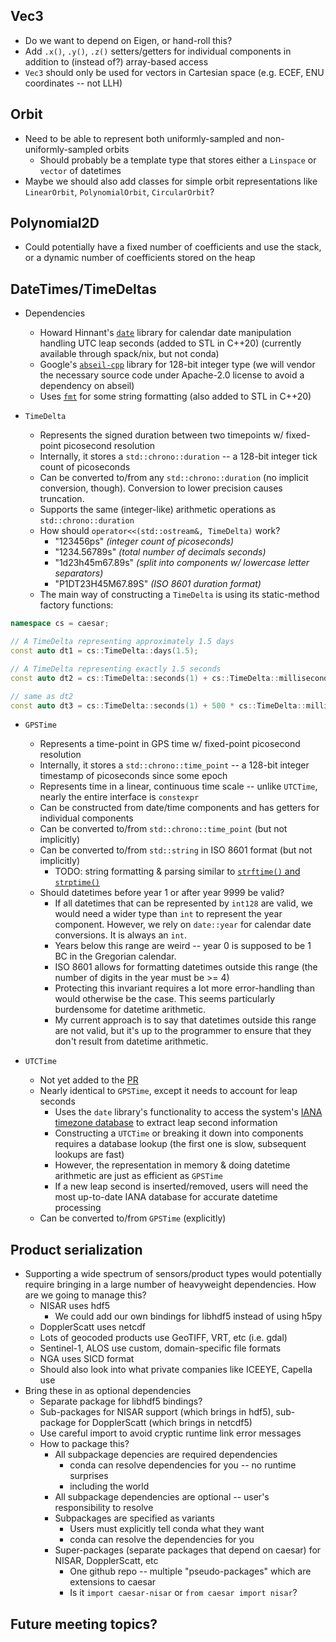 ﻿## Vec3

- Do we want to depend on Eigen, or hand-roll this?
- Add `.x()`, `.y()`, `.z()` setters/getters for individual components in addition to (instead of?) array-based access
- `Vec3` should only be used for vectors in Cartesian space (e.g. ECEF, ENU coordinates -- not LLH)


## Orbit

- Need to be able to represent both uniformly-sampled and non-uniformly-sampled orbits
	- Should probably be a template type that stores either a `Linspace` or `vector` of datetimes
- Maybe we should also add classes for simple orbit representations like `LinearOrbit`, `PolynomialOrbit`, `CircularOrbit`?


## Polynomial2D

- Could potentially have a fixed number of coefficients and use the stack, or a dynamic number of coefficients stored on the heap

## DateTimes/TimeDeltas

- Dependencies
	- Howard Hinnant's [`date`](https://github.com/HowardHinnant/date) library for calendar date manipulation handling UTC leap seconds (added to STL in C++20) (currently available through spack/nix, but not conda)
	- Google's [`abseil-cpp`](https://github.com/abseil/abseil-cpp) library for 128-bit integer type (we will vendor the necessary source code under Apache-2.0 license to avoid a dependency on abseil)
	- Uses [`fmt`](https://github.com/fmtlib/fmt) for some string formatting (also added to STL in C++20)

- `TimeDelta`
	- Represents the signed duration between two timepoints w/ fixed-point picosecond resolution
	- Internally, it stores a `std::chrono::duration` -- a 128-bit integer tick count of picoseconds
	- Can be converted to/from any `std::chrono::duration` (no implicit conversion, though). Conversion to lower precision causes truncation.
	- Supports the same (integer-like) arithmetic operations as `std::chrono::duration`
	- How should `operator<<(std::ostream&, TimeDelta)` work?
		- "123456ps" *(integer count of picoseconds)*
		- "1234.56789s" *(total number of decimals seconds)*
		- "1d23h45m67.89s" *(split into components w/ lowercase letter separators)*
		- "P1DT23H45M67.89S" *(ISO 8601 duration format)*
	- The main way of constructing a `TimeDelta` is using its static-method factory functions:
```c++
namespace cs = caesar;

// A TimeDelta representing approximately 1.5 days
const auto dt1 = cs::TimeDelta::days(1.5);

// A TimeDelta representing exactly 1.5 seconds
const auto dt2 = cs::TimeDelta::seconds(1) + cs::TimeDelta::milliseconds(500);

// same as dt2
const auto dt3 = cs::TimeDelta::seconds(1) + 500 * cs::TimeDelta::milliseconds(1);
```
- `GPSTime`
	- 	Represents a time-point in GPS time w/ fixed-point picosecond resolution
	- Internally, it stores a `std::chrono::time_point` -- a 128-bit integer timestamp of picoseconds since some epoch
	- Represents time in a linear, continuous time scale -- unlike `UTCTime`, nearly the entire interface is `constexpr`
	- Can be constructed from date/time components and has getters for individual components
	- Can be converted to/from `std::chrono::time_point` (but not implicitly)
	- Can be converted to/from `std::string` in ISO 8601 format (but not implicitly)
		- TODO: string formatting & parsing similar to [`strftime()` and `strptime()`](https://docs.python.org/3/library/datetime.html#strftime-and-strptime-behavior)
	- Should datetimes before year 1 or after year 9999 be valid?
		- If all datetimes that can be represented by `int128` are valid, we would need a wider type than `int` to represent the year component. However, we rely on `date::year` for calendar date conversions. It is always an `int`. 
		- Years below this range are weird -- year 0 is supposed to be 1 BC in the Gregorian calendar.
		- ISO 8601 allows for formatting datetimes outside this range (the number of digits in the year must be >= 4)
		- Protecting this invariant requires a lot more error-handling than would otherwise be the case. This seems particularly burdensome for datetime arithmetic.
		- My current approach is to say that datetimes outside this range are not valid, but it's up to the programmer to ensure that they don't result from datetime arithmetic.

- `UTCTime`
	- Not yet added to the [PR](https://github.com/caesar-project/sandbox/pull/6)
	- Nearly identical to `GPSTime`, except it needs to account for leap seconds
		- Uses the `date` library's functionality to access the system's [IANA timezone database](https://www.iana.org/time-zones) to extract leap second information
		- Constructing a `UTCTime` or breaking it down into components requires a database lookup (the first one is slow, subsequent lookups are fast)
		- However, the representation in memory & doing datetime arithmetic are just as efficient as `GPSTime`
		- If a new leap second is inserted/removed, users will need the most up-to-date IANA database for accurate datetime processing
	- Can be converted to/from `GPSTime` (explicitly)


## Product serialization

- Supporting a wide spectrum of sensors/product types would potentially require bringing in a large number of heavyweight dependencies. How are we going to manage this?
	- NISAR uses hdf5
		- We could add our own bindings for libhdf5 instead of using h5py
	- DopplerScatt uses netcdf
	- Lots of geocoded products use GeoTIFF, VRT, etc (i.e. gdal)
	- Sentinel-1, ALOS use custom, domain-specific file formats
	- NGA uses SICD format
	- Should also look into what private companies like ICEEYE, Capella use
- Bring these in as optional dependencies
	- Separate package for libhdf5 bindings?
	- Sub-packages for NISAR support (which brings in hdf5), sub-package for DopplerScatt (which brings in netcdf5)
	- Use careful import to avoid cryptic runtime link error messages
	- How to package this?
		- All subpackage depencies are required dependencies
			- conda can resolve dependencies for you -- no runtime surprises
			- including the world
		- All subpackage dependencies are optional -- user's responsibility to resolve
		- Subpackages are specified as variants
			- Users must explicitly tell conda what they want
			- conda can resolve the dependencies for you
		- Super-packages (separate packages that depend on caesar) for NISAR, DopplerScatt, etc
			- One github repo -- multiple "pseudo-packages" which are extensions to caesar
			- Is it `import caesar-nisar` or `from caesar import nisar`?


## Future meeting topics?
